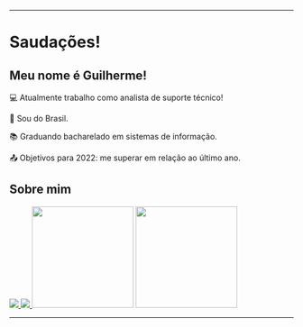 ----------------------------------------------------------------------------

# Saudações!

 

## Meu nome é Guilherme!

 

:computer: Atualmente trabalho como analista de suporte técnico!

:house_with_garden: Sou do Brasil.

:books: Graduando bacharelado em sistemas de informação.

:outbox_tray: Objetivos para 2022: me superar em relação ao último ano.

 

## Sobre mim


<a href="https://www.linkedin.com/in/guilherme-reis-3546961a9/" alt="linkedin" target="_blank">

<img src="https://img.shields.io/badge/LinkedIn-%230077B5.svg?&style=flat-square&logo=linkedin&logoColor=white">

</a>
<a href="https://api.whatsapp.com/send?phone=5519991113699>" alt="WhatsApp" target="_blank">

<img src="https://img.shields.io/badge/-WhatsApp-25d366?style=flat-square&labelColor=25d366&logo=whatsapp&logoColor=white&link=https://wa.me/<SEUNUMERO>"/>

</a>


<img height="180em" src="https://github-readme-stats.vercel.app/api?username=GuilhermeReis94&show_icons=true&theme=tokyonight"/>

<img height="180em" src="https://github-readme-stats-eight-theta.vercel.app/api/top-langs/?username=GuilhermeReis94&layout=compact&langs_count=8&theme=tokyonight&include_all_commits=true&count_private=true"/>

----------------------------------------------------------------------------------
